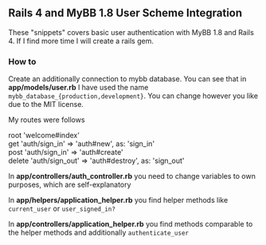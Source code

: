 ## Rails 4 and MyBB 1.8 User Scheme Integration 

These "snippets" covers basic user authentication with MyBB 1.8 and Rails 4. If I find more time I will create a rails gem.

### How to

Create an additionally connection to mybb database. You can see that in
**app/models/user.rb** I have used the name ``mybb_database_{production,development}``. You can change however you like due to the MIT license.

My routes were follows 


  root 'welcome#index'  
  get 'auth/sign_in' => 'auth#new', as: 'sign_in'  
  post 'auth/sign_in' => 'auth#create'  
  delete 'auth/sign_out' => 'auth#destroy', as: 'sign_out'  


In **app/controllers/auth_controller.rb** you need to change variables to own
purposes, which are self-explanatory

In **app/helpers/application_helper.rb** you find helper methods like
``current_user`` or ``user_signed_in?``

In **app/controllers/application_helper.rb** you find methods comparable to the
helper methods and additionally ``authenticate_user``
